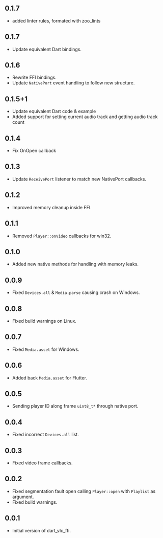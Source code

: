 ## 0.1.7
- added linter rules, formated with zoo_lints
## 0.1.7

- Update equivalent Dart bindings.

## 0.1.6

- Rewrite FFI bindings.
- Update `NativePort` event handling to follow new structure.

## 0.1.5+1

- Update equivalent Dart code & example
- Added support for setting current audio track and getting audio track count

## 0.1.4

- Fix OnOpen callback

## 0.1.3

- Update `ReceivePort` listener to match new NativePort callbacks.

## 0.1.2

- Improved memory cleanup inside FFI.

## 0.1.1

- Removed `Player::onVideo` callbacks for win32.

## 0.1.0

- Added new native methods for handling with memory leaks.

## 0.0.9

- Fixed `Devices.all` & `Media.parse` causing crash on Windows.

## 0.0.8

- Fixed build warnings on Linux.

## 0.0.7

- Fixed `Media.asset` for Windows.

## 0.0.6

- Added back `Media.asset` for Flutter.

## 0.0.5

- Sending player ID along frame `uint8_t*` through native port.

## 0.0.4

- Fixed incorrect `Devices.all` list.

## 0.0.3

- Fixed video frame callbacks.

## 0.0.2

- Fixed segmentation fault open calling `Player::open` with `Playlist` as argument.
- Fixed build warnings.

## 0.0.1

- Initial version of dart_vlc_ffi.
